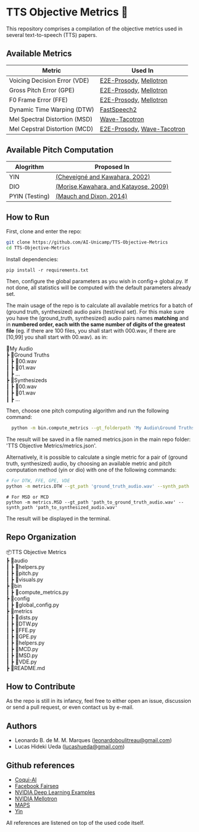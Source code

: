 # TTS Objective Metrics 🎯

This repository comprises a compilation of the objective metrics used in several text-to-speech (TTS) papers.

## Available Metrics
| Metric | Used In |
| ------ | ------ |
| Voicing Decision Error (VDE) | [E2E-Prosody](https://arxiv.org/pdf/1803.09047.pdf), [Mellotron](https://arxiv.org/abs/1910.11997)|
| Gross Pitch Error (GPE) | [E2E-Prosody](https://arxiv.org/pdf/1803.09047.pdf), [Mellotron](https://arxiv.org/abs/1910.11997)|
| F0 Frame Error (FFE) | [E2E-Prosody](https://arxiv.org/pdf/1803.09047.pdf), [Mellotron](https://arxiv.org/abs/1910.11997)|
| Dynamic Time Warping (DTW) | [FastSpeech2](https://arxiv.org/abs/2006.04558) |
| Mel Spectral Distortion (MSD) | [Wave-Tacotron](https://arxiv.org/abs/2011.03568) |
| Mel Cepstral Distortion (MCD) | [E2E-Prosody](https://arxiv.org/pdf/1803.09047.pdf), [Wave-Tacotron](https://arxiv.org/abs/2011.03568) |

## Available Pitch Computation
| Alogrithm | Proposed In |
| ------ | ------ |
| YIN | [(Cheveigné and Kawahara, 2002)](http://audition.ens.fr/adc/pdf/2002_JASA_YIN.pdf) |
| DIO | [(Morise,Kawahara, and Katayose, 2009)](https://www.aes.org/e-lib/browse.cfm?elib=15165)|
| PYIN (Testing) | [(Mauch and Dixon, 2014)](https://ieeexplore.ieee.org/document/6853678) |

## How to Run
First, clone and enter the repo:
```sh
git clone https://github.com/AI-Unicamp/TTS-Objective-Metrics
cd TTS-Objective-Metrics
```

Install dependencies:
```
pip install -r requirements.txt
```

Then, configure the global parameters as you wish in  config-> global.py. If not done, all statistics will be computed with the default parameters already set.

The main usage of the repo is to calculate all available metrics for a batch of (ground truth, synthesized) audio pairs (test/eval set). For this make sure you have the (ground_truth, synthesized) audio pairs names **matching** and in **numbered order, each with the same number of digits of the greatest file** (eg. if there are 100 files, you shall start with 000.wav, if there are [10,99] you shall start with 00.wav). as in:

📂My Audio\
 ┣ 📂Ground Truths\
 ┃ ┣ 📜00.wav\
 ┃ ┣ 📜01.wav\
 ┃ ┣ ...\
 ┣ 📂Synthesizeds\
 ┃ ┣ 📜00.wav\
 ┃ ┣ 📜01.wav\
 ┃ ┣ ...

Then, choose one pitch computing algorithm and run the following command:
```sh
  python -m bin.compute_metrics --gt_folderpath 'My Audio\Ground Truths' --synth_path 'My Audio\Synthesizeds' --pitch_algorithm 'yin'
``` 
The result will be saved in a file named metrics.json in the main repo folder: 'TTS Objective Metrics/metrics.json'.

Alternatively, it is possible to calculate a single metric for a pair of (ground truth, synthesized) audio, by choosing an available metric and pitch computation method (yin or dio) with one of the following commands:
```sh
# For DTW, FFE, GPE, VDE
python -m metrics.DTW --gt_path 'ground_truth_audio.wav' --synth_path 'synthesized_audio.wav' --pitch_algorithm 'yin'
```
```
# For MSD or MCD   
python -m metrics.MSD --gt_path 'path_to_ground_truth_audio.wav' --synth_path 'path_to_synthesized_audio.wav'           
```
The result will be displayed in the terminal.

## Repo Organization
📦TTS Objective Metrics\
 ┣ 📂audio\
 ┃ ┣ 📜helpers.py\
 ┃ ┣ 📜pitch.py\
 ┃ ┣ 📜visuals.py\
 ┣ 📂bin\
 ┃ ┣ 📜compute_metrics.py\
 ┣ 📂config\
 ┃ ┣ 📜global_config.py\
 ┣ 📂metrics\
 ┃ ┣ 📜dists.py\
 ┃ ┣ 📜DTW.py\
 ┃ ┣ 📜FFE.py\
 ┃ ┣ 📜GPE.py\
 ┃ ┣ 📜helpers.py\
 ┃ ┣ 📜MCD.py\
 ┃ ┣ 📜MSD.py\
 ┃ ┣ 📜VDE.py\
 ┣ 📜README.md

## How to Contribute
As the repo is still in its infancy, feel free to either open an issue, discussion or send a pull request, or even contact us by e-mail.

## Authors
- Leonardo B. de M. M. Marques (leonardoboulitreau@gmail.com)
- Lucas Hideki Ueda (lucashueda@gmail.com)

## Github references
- [Coqui-AI](https://github.com/NVIDIA/DeepLearningExamples)
- [Facebook Fairseq](https://github.com/pytorch/fairseq)
- [NVIDIA Deep Learning Examples](https://github.com/NVIDIA/DeepLearningExamples)
- [NVIDIA Mellotron](https://github.com/NVIDIA/mellotron/tree/d5362ccae23984f323e3cb024a01ec1de0493aff)
- [MAPS](https://github.com/bastibe/MAPS-Scripts)
- [Yin](https://github.com/patriceguyot/Yin)

All references are listened on top of the used code itself.
